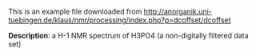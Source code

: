 This is an example file downloaded from http://anorganik.uni-tuebingen.de/klaus/nmr/processing/index.php?p=dcoffset/dcoffset

**Description**: 
a H-1 NMR spectrum of H3PO4 (a non-digitally filtered data set)
